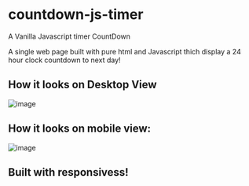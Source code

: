 # countdown-js-timer
A Vanilla Javascript timer CountDown

 A single web page built with pure html and Javascript thich display a 24 hour clock countdown to next day!

## How it looks on Desktop View
![image](https://user-images.githubusercontent.com/64144845/175567303-881f430b-077c-49e3-8f21-bad65b60ddb9.png)


## How it looks on mobile view:
![image](https://user-images.githubusercontent.com/64144845/175567486-62755844-7f2b-42d3-8bf7-da1fb1e869f7.png)


## Built with responsivess!
